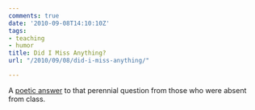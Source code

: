 ```yaml
---
comments: true
date: '2010-09-08T14:10:10Z'
tags:
- teaching
- humor
title: Did I Miss Anything?
url: "/2010/09/08/did-i-miss-anything/"

---
```

A [poetic answer](http://qgf.in/rz9PHe) to that perennial question from those who were absent from class.
